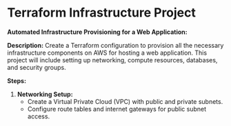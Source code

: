 # Terraform Infrastructure Project

**Automated Infrastructure Provisioning for a Web Application:**

**Description:**
Create a Terraform configuration to provision all the necessary infrastructure components on AWS for hosting a web application. This project will include setting up networking, compute resources, databases, and security groups.

**Steps:**

1. **Networking Setup:**
   - Create a Virtual Private Cloud (VPC) with public and private subnets.
   - Configure route tables and internet gateways for public subnet access.